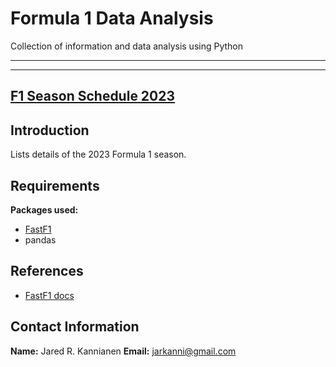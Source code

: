 # Formula 1 Data Analysis
Collection of information and data analysis using Python

---
---

## [F1 Season Schedule 2023](https://github.com/JarKanni/F1/blob/main/schedule.py)
## Introduction
Lists details of the 2023 Formula 1 season.

## Requirements
**Packages used:**
- [FastF1](https://github.com/theOehrly/Fast-F1)
- pandas

## References
- [FastF1 docs](https://theoehrly.github.io/Fast-F1/)

## Contact Information
**Name:** Jared R. Kannianen
**Email:** jarkanni@gmail.com
